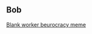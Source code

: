 ## Bob

[Blank worker beurocracy meme](https://discord.com/channels/1102309240145707049/1118990437684875357/1319715957169721449)
